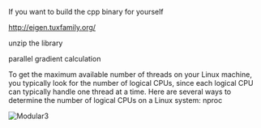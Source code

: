 If you want to build the cpp binary for yourself

http://eigen.tuxfamily.org/

unzip the library




parallel gradient calculation

To get the maximum available number of threads on your Linux machine, you typically look for the number of logical CPUs, since each logical CPU can typically handle one thread at a time. 
Here are several ways to determine the number of logical CPUs on a Linux system:
nproc


![Modular3](https://media2.giphy.com/media/v1.Y2lkPTc5MGI3NjExOTVjbXpmZjF4dHdwdHlrdjZ5MzM3ODhza2tmZjR0N3ZxaWdqdTg4OCZlcD12MV9pbnRlcm5hbF9naWZfYnlfaWQmY3Q9Zw/h3wMQYVHKC5D0ceU1h/giphy.gif)
